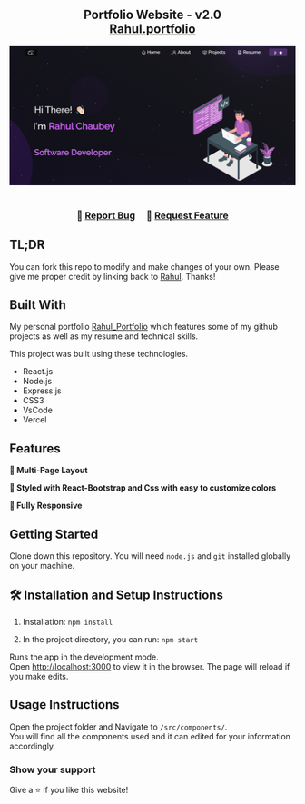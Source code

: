 <h2 align="center">
  Portfolio Website - v2.0<br/>
  <a href="https://portfolio-rcramh.vercel.app/" target="_blank">Rahul.portfolio</a>
</h2>
<div align="center">
  <img alt="Demo" src="./Images/readme-img.png" />
</div>

<br/>



<h3 align="center">
    🔹
    <a href="https://github.com/rcramh/Portfolio/issues">Report Bug</a> &nbsp; &nbsp;
    🔹
    <a href="https://github.com/rcramh/Portfolio/issues">Request Feature</a>
</h3>

## TL;DR

You can fork this repo to modify and make changes of your own. Please give me proper credit by linking back to [Rahul](https://github.com/rcramh/Portfolio). Thanks!

## Built With

My personal portfolio <a href="https://portfolio-rcramh.vercel.app/" target="_blank">Rahul_Portfolio</a> which features some of my github projects as well as my resume and technical skills.<br/>

This project was built using these technologies.

- React.js
- Node.js
- Express.js
- CSS3
- VsCode
- Vercel

## Features

**📖 Multi-Page Layout**

**🎨 Styled with React-Bootstrap and Css with easy to customize colors**

**📱 Fully Responsive**

## Getting Started

Clone down this repository. You will need `node.js` and `git` installed globally on your machine.

## 🛠 Installation and Setup Instructions

1. Installation: `npm install`

2. In the project directory, you can run: `npm start`

Runs the app in the development mode.\
Open [http://localhost:3000](http://localhost:3000) to view it in the browser.
The page will reload if you make edits.

## Usage Instructions

Open the project folder and Navigate to `/src/components/`. <br/>
You will find all the components used and it can edited for your information accordingly.

### Show your support

Give a ⭐ if you like this website!
